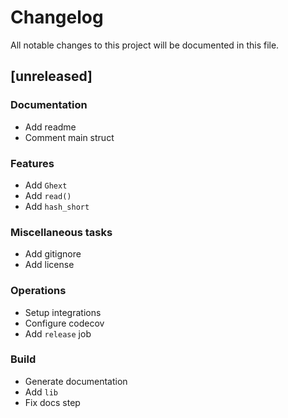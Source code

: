 # Changelog

All notable changes to this project will be documented in this file.

## [unreleased]

### Documentation

- Add readme
- Comment main struct

### Features

- Add `Ghext`
- Add `read()`
- Add `hash_short`

### Miscellaneous tasks

- Add gitignore
- Add license

### Operations

- Setup integrations
- Configure codecov
- Add `release` job

### Build

- Generate documentation
- Add `lib`
- Fix docs step


